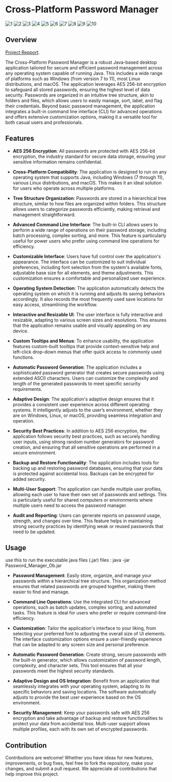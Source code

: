 # Cross-Platform Password Manager
![1](https://github.com/Silent0Wings/Cross-Platform-Password-Manager/blob/665412afd759dd612bd5e830b07be2b927de5bd4/Screenshots/P%20(1).png)
![2](https://github.com/Silent0Wings/Cross-Platform-Password-Manager/blob/665412afd759dd612bd5e830b07be2b927de5bd4/Screenshots/P%20(2).png)
![3](https://github.com/Silent0Wings/Cross-Platform-Password-Manager/blob/665412afd759dd612bd5e830b07be2b927de5bd4/Screenshots/P%20(3).png)
![4](https://github.com/Silent0Wings/Cross-Platform-Password-Manager/blob/665412afd759dd612bd5e830b07be2b927de5bd4/Screenshots/P%20(4).png)
![5](https://github.com/Silent0Wings/Cross-Platform-Password-Manager/blob/665412afd759dd612bd5e830b07be2b927de5bd4/Screenshots/P%20(5).png)
![6](https://github.com/Silent0Wings/Cross-Platform-Password-Manager/blob/665412afd759dd612bd5e830b07be2b927de5bd4/Screenshots/P%20(6).png)
![7](https://github.com/Silent0Wings/Cross-Platform-Password-Manager/blob/665412afd759dd612bd5e830b07be2b927de5bd4/Screenshots/P%20(7).png)
![8](https://github.com/Silent0Wings/Cross-Platform-Password-Manager/blob/665412afd759dd612bd5e830b07be2b927de5bd4/Screenshots/P%20(8).png)
![9](https://github.com/Silent0Wings/Cross-Platform-Password-Manager/blob/665412afd759dd612bd5e830b07be2b927de5bd4/Screenshots/P%20(9).png)
![10](https://github.com/Silent0Wings/Cross-Platform-Password-Manager/blob/665412afd759dd612bd5e830b07be2b927de5bd4/Screenshots/P%20(10).png)

## Overview
[Project Repport](https://github.com/Silent0Wings/Cross-Platform-Password-Manager/blob/939fe0b17c4e90f2708c98d06b8d6cb6afb32336/Github.pdf).

The Cross-Platform Password Manager is a robust Java-based desktop application tailored for secure and efficient password management across any operating system capable of running Java. This includes a wide range of platforms such as Windows (from version 7 to 11), most Linux distributions, and macOS. The application leverages AES 256-bit encryption to safeguard all stored passwords, ensuring the highest level of data security. Passwords are organized in an intuitive tree structure, akin to folders and files, which allows users to easily manage, sort, label, and flag their credentials. Beyond basic password management, the application integrates a built-in command line interface (CLI) for advanced operations and offers extensive customization options, making it a versatile tool for both casual users and professionals.

## Features

- **AES 256 Encryption**: All passwords are protected with AES 256-bit encryption, the industry standard for secure data storage, ensuring your sensitive information remains confidential.

- **Cross-Platform Compatibility**: The application is designed to run on any operating system that supports Java, including Windows (7 through 11), various Linux distributions, and macOS. This makes it an ideal solution for users who operate across multiple platforms.

- **Tree Structure Organization**: Passwords are stored in a hierarchical tree structure, similar to how files are organized within folders. This structure allows users to categorize passwords efficiently, making retrieval and management straightforward.

- **Advanced Command Line Interface**: The built-in CLI allows users to perform a wide range of operations on their password storage, including batch processing, complex sorting, and more. This feature is particularly useful for power users who prefer using command line operations for efficiency.

- **Customizable Interface**: Users have full control over the application's appearance. The interface can be customized to suit individual preferences, including font selection from the system's available fonts, adjustable base size for all elements, and theme adjustments. This customization ensures a comfortable and personalized user experience.

- **Operating System Detection**: The application automatically detects the operating system on which it is running and adjusts its saving behaviors accordingly. It also records the most frequently used save locations for easy access, streamlining the workflow.

- **Interactive and Resizable UI**: The user interface is fully interactive and resizable, adapting to various screen sizes and resolutions. This ensures that the application remains usable and visually appealing on any device.

- **Custom Tooltips and Menus**: To enhance usability, the application features custom-built tooltips that provide context-sensitive help and left-click drop-down menus that offer quick access to commonly used functions.

- **Automatic Password Generation**: The application includes a sophisticated password generator that creates secure passwords using extended ASCII characters. Users can customize the complexity and length of the generated passwords to meet specific security requirements.

- **Adaptive Design**: The application's adaptive design ensures that it provides a consistent user experience across different operating systems. It intelligently adjusts to the user’s environment, whether they are on Windows, Linux, or macOS, providing seamless integration and operation.

- **Security Best Practices**: In addition to AES 256 encryption, the application follows security best practices, such as securely handling user inputs, using strong random number generators for password creation, and ensuring that all sensitive operations are performed in a secure environment.

- **Backup and Restore Functionality**: The application includes tools for backing up and restoring password databases, ensuring that your data is protected against accidental loss. Backups can be encrypted for added security.

- **Multi-User Support**: The application can handle multiple user profiles, allowing each user to have their own set of passwords and settings. This is particularly useful for shared computers or environments where multiple users need to access the password manager.

- **Audit and Reporting**: Users can generate reports on password usage, strength, and changes over time. This feature helps in maintaining strong security practices by identifying weak or reused passwords that need to be updated.

## Usage
use this to run the executable java files (.jar) files :
  java -jar Password_Manager_Ob.jar
- **Password Management**: Easily store, organize, and manage your passwords within a hierarchical tree structure. This organization method ensures that related passwords are grouped together, making them easier to find and manage.

- **Command Line Operations**: Use the integrated CLI for advanced operations, such as batch updates, complex sorting, and automated tasks. This feature is ideal for users who prefer or require command-line efficiency.

- **Customization**: Tailor the application's interface to your liking, from selecting your preferred font to adjusting the overall size of UI elements. The interface customization options ensure a user-friendly experience that can be adapted to any screen size and personal preference.

- **Automatic Password Generation**: Create strong, secure passwords with the built-in generator, which allows customization of password length, complexity, and character sets. This tool ensures that all your passwords meet the highest security standards.

- **Adaptive Design and OS Integration**: Benefit from an application that seamlessly integrates with your operating system, adapting to its specific behaviors and saving locations. The software automatically adjusts to provide the best user experience based on the OS environment.

- **Security Management**: Keep your passwords safe with AES 256 encryption and take advantage of backup and restore functionalities to protect your data from accidental loss. Multi-user support allows multiple profiles, each with its own set of encrypted passwords.

## Contribution

Contributions are welcome! Whether you have ideas for new features, improvements, or bug fixes, feel free to fork the repository, make your changes, and submit a pull request. We appreciate all contributions that help improve this project.
